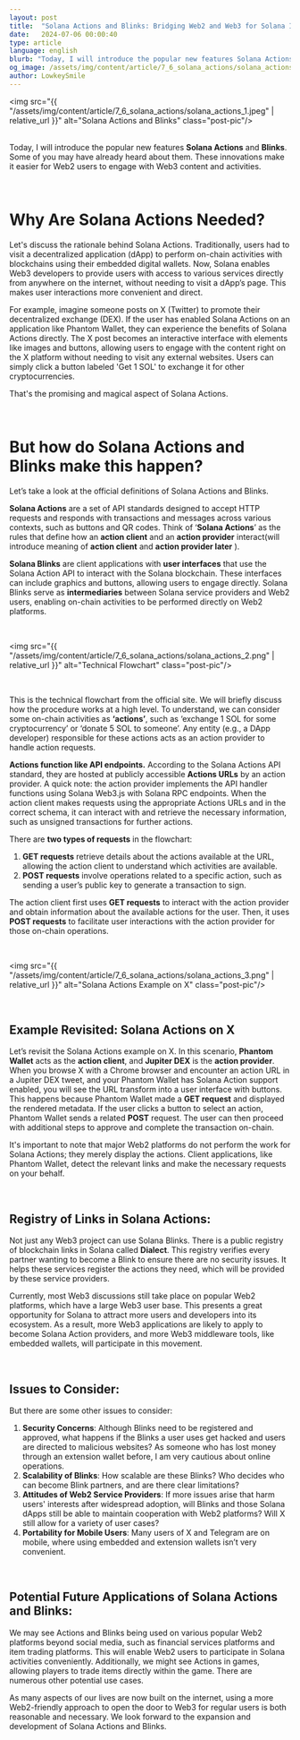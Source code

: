```yaml
---
layout: post
title:  "Solana Actions and Blinks: Bridging Web2 and Web3 for Solana Interaction "
date:   2024-07-06 00:00:40
type: article
language: english
blurb: "Today, I will introduce the popular new features Solana Actions and Blinks."
og_image: /assets/img/content/article/7_6_solana_actions/solana_actions_1.jpeg
author: LowkeySmile
---
```


<img src="{{ "/assets/img/content/article/7_6_solana_actions/solana_actions_1.jpeg" | relative_url }}" alt="Solana Actions and Blinks" class="post-pic"/>
<br />
<br />

Today, I will introduce the popular new features **Solana Actions** and **Blinks**. Some of you may have already heard about them. These innovations make it easier for Web2 users to engage with Web3 content and activities.

<br />

# **Why Are Solana Actions Needed?**

Let's discuss the rationale behind Solana Actions. Traditionally, users had to visit a decentralized application (dApp) to perform on-chain activities with blockchains using their embedded digital wallets. Now, Solana enables Web3 developers to provide users with access to various services directly from anywhere on the internet, without needing to visit a dApp’s page. This makes user interactions more convenient and direct.

For example, imagine someone posts on X (Twitter) to promote their decentralized exchange (DEX). If the user has enabled Solana Actions on an application like Phantom Wallet, they can experience the benefits of Solana Actions directly. The X post becomes an interactive interface with elements like images and buttons, allowing users to engage with the content right on the X platform without needing to visit any external websites. Users can simply click a button labeled 'Get 1 SOL' to exchange it for other cryptocurrencies.

That's the promising and magical aspect of Solana Actions.

<br />

#  **But how do Solana Actions and Blinks make this happen?**

Let’s take a look at the official definitions of Solana Actions and Blinks.

**Solana Actions** are a set of API standards designed to accept HTTP requests and responds with transactions and messages across various contexts, such as buttons and QR codes. Think of ‘**Solana Actions**’ as the rules that define how an **action client** and an **action provider** interact(will introduce meaning of **action client** and **action provider later** ).

**Solana Blinks** are client applications with **user interfaces** that use the Solana Action API to interact with the Solana blockchain. These interfaces can include graphics and buttons, allowing users to engage directly. Solana Blinks serve as **intermediaries** between Solana service providers and Web2 users, enabling on-chain activities to be performed directly on Web2 platforms.

<br />

<img src="{{ "/assets/img/content/article/7_6_solana_actions/solana_actions_2.png" | relative_url }}" alt="Technical Flowchart" class="post-pic"/>

<br />

This is the technical flowchart from the official site. We will briefly discuss how the procedure works at a high level. To understand, we can consider some on-chain activities as **‘actions’**, such as ‘exchange 1 SOL for some cryptocurrency’ or ‘donate 5 SOL to someone’. Any entity (e.g., a DApp developer) responsible for these actions acts as an action provider to handle action requests.

**Actions function like API endpoints.** According to the Solana Actions API standard, they are hosted at publicly accessible **Actions URLs** by an action provider. A quick note: the action provider implements the API handler functions using Solana Web3.js with Solana RPC endpoints. When the action client makes requests using the appropriate Actions URLs and in the correct schema, it can interact with and retrieve the necessary information, such as unsigned transactions for further actions.

There are **two types of requests** in the flowchart:

1. **GET requests** retrieve details about the actions available at the URL, allowing the action client to understand which activities are available.
2. **POST requests** involve operations related to a specific action, such as sending a user’s public key to generate a transaction to sign.

The action client first uses **GET requests** to interact with the action provider and obtain information about the available actions for the user. Then, it uses **POST requests** to facilitate user interactions with the action provider for those on-chain operations.

<br />

<img src="{{ "/assets/img/content/article/7_6_solana_actions/solana_actions_3.png" | relative_url }}" alt="Solana Actions Example on X" class="post-pic"/>

<br />

## **Example Revisited: Solana Actions on X**

Let’s revisit the Solana Actions example on X. In this scenario,  **Phantom Wallet** acts as the  **action client**, and  **Jupiter DEX** is the  **action provider**. When you browse X with a Chrome browser and encounter an action URL in a Jupiter DEX tweet, and your Phantom Wallet has Solana Action support enabled, you will see the URL transform into a user interface with buttons. This happens because Phantom Wallet made a **GET request** and displayed the rendered metadata. If the user clicks a button to select an action, Phantom Wallet sends a related **POST** request. The user can then proceed with additional steps to approve and complete the transaction on-chain.

It's important to note that major Web2 platforms do not perform the work for Solana Actions; they merely display the actions. Client applications, like Phantom Wallet, detect the relevant links and make the necessary requests on your behalf.

<br />

## **Registry of Links in Solana Actions:**

Not just any Web3 project can use Solana Blinks. There is a public registry of blockchain links in Solana called **Dialect**. This registry verifies every partner wanting to become a Blink to ensure there are no security issues. It helps these services register the actions they need, which will be provided by these service providers.

Currently, most Web3 discussions still take place on popular Web2 platforms, which have a large Web3 user base. This presents a great opportunity for Solana to attract more users and developers into its ecosystem. As a result, more Web3 applications are likely to apply to become Solana Action providers, and more Web3 middleware tools, like embedded wallets, will participate in this movement.

<br />

## **Issues to Consider:**

But there are some other issues to consider:

1. **Security Concerns**: Although Blinks need to be registered and approved, what happens if the Blinks a user uses get hacked and users are directed to malicious websites? As someone who has lost money through an extension wallet before, I am very cautious about online operations.
2. **Scalability of Blinks**: How scalable are these Blinks? Who decides who can become Blink partners, and are there clear limitations?
3. **Attitudes of Web2 Service Providers**: If more issues arise that harm users' interests after widespread adoption, will Blinks and those Solana dApps still be able to maintain cooperation with Web2 platforms? Will X still allow for a variety of user cases?
4. **Portability for Mobile Users**: Many users of X and Telegram are on mobile, where using embedded and extension wallets isn’t very convenient.

<br />

## **Potential Future Applications of Solana Actions and Blinks:**

We may see Actions and Blinks being used on various popular Web2 platforms beyond social media, such as financial services platforms and item trading platforms. This will enable Web2 users to participate in Solana activities conveniently. Additionally, we might see Actions in games, allowing players to trade items directly within the game. There are numerous other potential use cases.

As many aspects of our lives are now built on the internet, using a more Web2-friendly approach to open the door to Web3 for regular users is both reasonable and necessary. We look forward to the expansion and development of Solana Actions and Blinks.

<br />